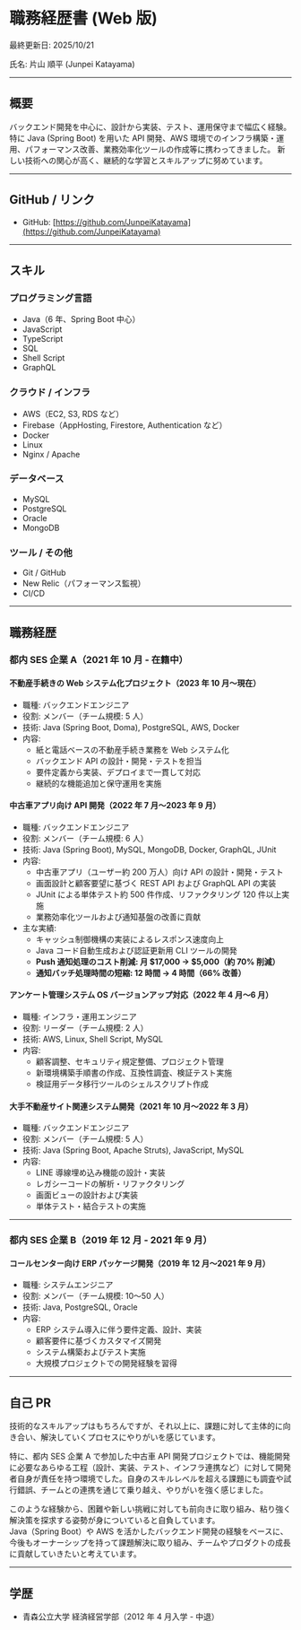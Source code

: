 # 職務経歴書 (Web 版)

最終更新日: 2025/10/21

氏名: 片山 順平 (Junpei Katayama)

---

## 概要

バックエンド開発を中心に、設計から実装、テスト、運用保守まで幅広く経験。
特に Java (Spring Boot) を用いた API 開発、AWS 環境でのインフラ構築・運用、パフォーマンス改善、業務効率化ツールの作成等に携わってきました。
新しい技術への関心が高く、継続的な学習とスキルアップに努めています。

---

## GitHub / リンク

- GitHub: [https://github.com/JunpeiKatayama](https://github.com/JunpeiKatayama)

---

## スキル

### プログラミング言語

- Java（6 年、Spring Boot 中心）
- JavaScript
- TypeScript
- SQL
- Shell Script
- GraphQL

### クラウド / インフラ

- AWS（EC2, S3, RDS など）
- Firebase（AppHosting, Firestore, Authentication など）
- Docker
- Linux
- Nginx / Apache

### データベース

- MySQL
- PostgreSQL
- Oracle
- MongoDB

### ツール / その他

- Git / GitHub
- New Relic（パフォーマンス監視）
- CI/CD

---

## 職務経歴

### 都内 SES 企業 A（2021 年 10 月 - 在籍中）

#### 不動産手続きの Web システム化プロジェクト（2023 年 10 月〜現在）

- 職種: バックエンドエンジニア
- 役割: メンバー（チーム規模: 5 人）
- 技術: Java (Spring Boot, Doma), PostgreSQL, AWS, Docker
- 内容:
  - 紙と電話ベースの不動産手続き業務を Web システム化
  - バックエンド API の設計・開発・テストを担当
  - 要件定義から実装、デプロイまで一貫して対応
  - 継続的な機能追加と保守運用を実施

#### 中古車アプリ向け API 開発（2022 年 7 月〜2023 年 9 月）

- 職種: バックエンドエンジニア
- 役割: メンバー（チーム規模: 6 人）
- 技術: Java (Spring Boot), MySQL, MongoDB, Docker, GraphQL, JUnit
- 内容:
  - 中古車アプリ（ユーザー約 200 万人）向け API の設計・開発・テスト
  - 画面設計と顧客要望に基づく REST API および GraphQL API の実装
  - JUnit による単体テスト約 500 件作成、リファクタリング 120 件以上実施
  - 業務効率化ツールおよび通知基盤の改善に貢献
- 主な実績:
  - キャッシュ制御機構の実装によるレスポンス速度向上
  - Java コード自動生成および認証更新用 CLI ツールの開発
  - **Push 通知処理のコスト削減: 月 $17,000 → $5,000（約 70% 削減）**
  - **通知バッチ処理時間の短縮: 12 時間 → 4 時間（66% 改善）**

#### アンケート管理システム OS バージョンアップ対応（2022 年 4 月〜6 月）

- 職種: インフラ・運用エンジニア
- 役割: リーダー（チーム規模: 2 人）
- 技術: AWS, Linux, Shell Script, MySQL
- 内容:
  - 顧客調整、セキュリティ規定整備、プロジェクト管理
  - 新環境構築手順書の作成、互換性調査、検証テスト実施
  - 検証用データ移行ツールのシェルスクリプト作成

#### 大手不動産サイト関連システム開発（2021 年 10 月〜2022 年 3 月）

- 職種: バックエンドエンジニア
- 役割: メンバー（チーム規模: 5 人）
- 技術: Java (Spring Boot, Apache Struts), JavaScript, MySQL
- 内容:
  - LINE 導線埋め込み機能の設計・実装
  - レガシーコードの解析・リファクタリング
  - 画面ビューの設計および実装
  - 単体テスト・結合テストの実施

---

### 都内 SES 企業 B（2019 年 12 月 - 2021 年 9 月）

#### コールセンター向け ERP パッケージ開発（2019 年 12 月〜2021 年 9 月）

- 職種: システムエンジニア
- 役割: メンバー（チーム規模: 10〜50 人）
- 技術: Java, PostgreSQL, Oracle
- 内容:
  - ERP システム導入に伴う要件定義、設計、実装
  - 顧客要件に基づくカスタマイズ開発
  - システム構築およびテスト実施
  - 大規模プロジェクトでの開発経験を習得

---

## 自己 PR

技術的なスキルアップはもちろんですが、それ以上に、課題に対して主体的に向き合い、解決していくプロセスにやりがいを感じています。

特に、都内 SES 企業 A で参加した中古車 API 開発プロジェクトでは、機能開発に必要なあらゆる工程（設計、実装、テスト、インフラ連携など）に対して開発者自身が責任を持つ環境でした。自身のスキルレベルを超える課題にも調査や試行錯誤、チームとの連携を通じて乗り越え、やりがいを強く感じました。

このような経験から、困難や新しい挑戦に対しても前向きに取り組み、粘り強く解決策を探求する姿勢が身についていると自負しています。  
Java（Spring Boot）や AWS を活かしたバックエンド開発の経験をベースに、今後もオーナーシップを持って課題解決に取り組み、チームやプロダクトの成長に貢献していきたいと考えています。

---

## 学歴

- 青森公立大学 経済経営学部（2012 年 4 月入学 - 中退）
